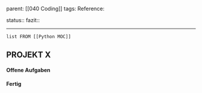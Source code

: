 parent: [[040 Coding]]
tags: 
Reference:

status:: 
fazit::

---

```dataview
list FROM [[Python MOC]]

```
## PROJEKT X
#### Offene Aufgaben
#### Fertig